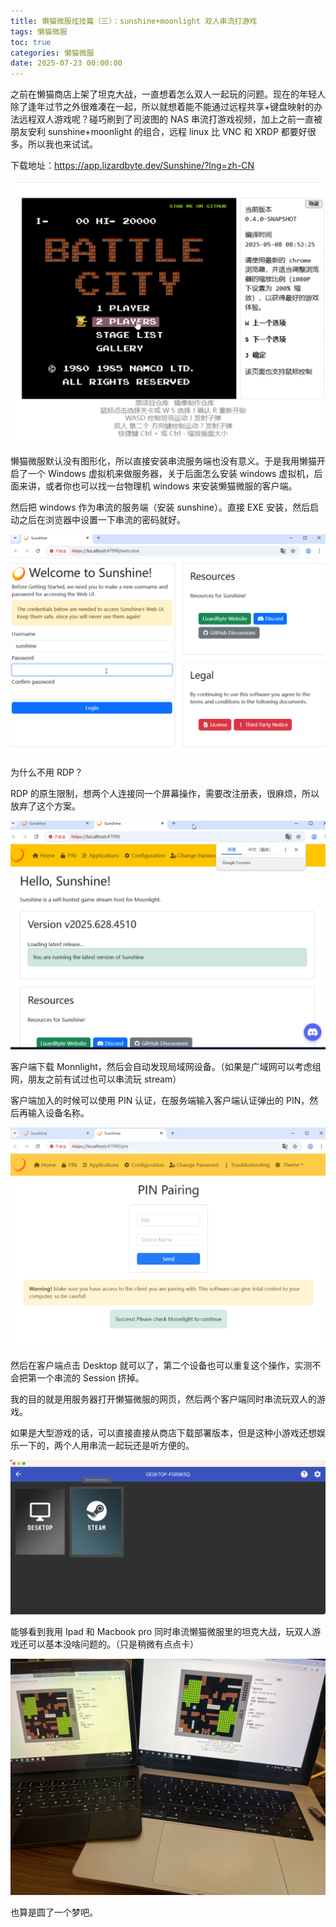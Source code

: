 ```yaml
---
title: 懒猫微服炫技篇（三）：sunshine+moonlight 双人串流打游戏
tags: 懒猫微服
toc: true
categories: 懒猫微服
date: 2025-07-23 00:00:00
---
```


之前在懒猫商店上架了坦克大战，一直想着怎么双人一起玩的问题。现在的年轻人除了逢年过节之外很难凑在一起，所以就想着能不能通过远程共享+键盘映射的办法远程双人游戏呢？碰巧刷到了司波图的 NAS 串流打游戏视频，加上之前一直被朋友安利 sunshine+moonlight 的组合，远程 linux 比 VNC 和 XRDP 都要好很多。所以我也来试试。

下载地址：https://app.lizardbyte.dev/Sunshine/?lng=zh-CN

<!-- more -->

![image-20250723093125009](https://raw.githubusercontent.com/cloudsmithy/picgo-imh/master/image-20250723093125009.png)

懒猫微服默认没有图形化，所以直接安装串流服务端也没有意义。于是我用懒猫开启了一个 Windows 虚拟机来做服务器，关于后面怎么安装 windows 虚拟机，后面来讲，或者你也可以找一台物理机 windows 来安装懒猫微服的客户端。

然后把 windows 作为串流的服务端（安装 sunshine）。直接 EXE 安装，然后启动之后在浏览器中设置一下串流的密码就好。

![479b2d3fdbb764c010e8c35236862f40](https://raw.githubusercontent.com/cloudsmithy/picgo-imh/master/479b2d3fdbb764c010e8c35236862f40.png)

为什么不用 RDP？

RDP 的原生限制，想两个人连接同一个屏幕操作，需要改注册表，很麻烦，所以放弃了这个方案。

![e04ff54b9ba80dc8f8f7923455b51008](https://raw.githubusercontent.com/cloudsmithy/picgo-imh/master/e04ff54b9ba80dc8f8f7923455b51008.png)

客户端下载 Monnlight，然后会自动发现局域网设备。（如果是广域网可以考虑组网，朋友之前有试过也可以串流玩 stream）

客户端加入的时候可以使用 PIN 认证，在服务端输入客户端认证弹出的 PIN，然后再输入设备名称。

![cc64e015fad0619e5441c1ede72645b2](https://raw.githubusercontent.com/cloudsmithy/picgo-imh/master/cc64e015fad0619e5441c1ede72645b2.png)

然后在客户端点击 Desktop 就可以了，第二个设备也可以重复这个操作，实测不会把第一个串流的 Session 挤掉。

我的目的就是用服务器打开懒猫微服的网页，然后两个客户端同时串流玩双人的游戏。

如果是大型游戏的话，可以直接直接从商店下载部署版本，但是这种小游戏还想娱乐一下的，两个人用串流一起玩还是听方便的。

![3958f12f11abf32561f7eceece4ecacc](https://raw.githubusercontent.com/cloudsmithy/picgo-imh/master/3958f12f11abf32561f7eceece4ecacc.png)

能够看到我用 Ipad 和 Macbook pro 同时串流懒猫微服里的坦克大战，玩双人游戏还可以基本没啥问题的。（只是稍微有点点卡）

![d861b19c0942841ebfb136b103063945](https://raw.githubusercontent.com/cloudsmithy/picgo-imh/master/d861b19c0942841ebfb136b103063945.jpg)

也算是圆了一个梦吧。
